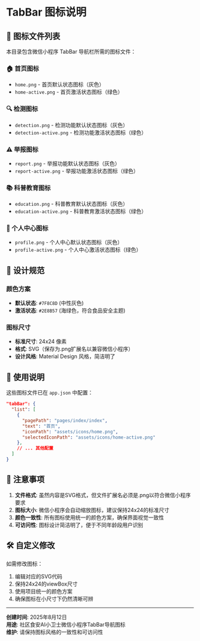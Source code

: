 # TabBar 图标说明

## 📁 图标文件列表

本目录包含微信小程序 TabBar 导航栏所需的图标文件：

### 🏠 首页图标
- `home.png` - 首页默认状态图标（灰色）
- `home-active.png` - 首页激活状态图标（绿色）

### 🔍 检测图标
- `detection.png` - 检测功能默认状态图标（灰色）
- `detection-active.png` - 检测功能激活状态图标（绿色）

### ⚠️ 举报图标
- `report.png` - 举报功能默认状态图标（灰色）
- `report-active.png` - 举报功能激活状态图标（绿色）

### 📚 科普教育图标
- `education.png` - 科普教育默认状态图标（灰色）
- `education-active.png` - 科普教育激活状态图标（绿色）

### 👤 个人中心图标
- `profile.png` - 个人中心默认状态图标（灰色）
- `profile-active.png` - 个人中心激活状态图标（绿色）

## 🎨 设计规范

### 颜色方案
- **默认状态**: `#7F8C8D` (中性灰色)
- **激活状态**: `#2E8B57` (海绿色，符合食品安全主题)

### 图标尺寸
- **标准尺寸**: 24x24 像素
- **格式**: SVG（保存为.png扩展名以兼容微信小程序）
- **设计风格**: Material Design 风格，简洁明了

## 🔧 使用说明

这些图标文件已在 `app.json` 中配置：

```json
"tabBar": {
  "list": [
    {
      "pagePath": "pages/index/index",
      "text": "首页",
      "iconPath": "assets/icons/home.png",
      "selectedIconPath": "assets/icons/home-active.png"
    },
    // ... 其他配置
  ]
}
```

## 📝 注意事项

1. **文件格式**: 虽然内容是SVG格式，但文件扩展名必须是.png以符合微信小程序要求
2. **图标大小**: 微信小程序会自动缩放图标，建议保持24x24的标准尺寸
3. **颜色一致性**: 所有图标使用统一的颜色方案，确保界面视觉一致性
4. **可访问性**: 图标设计简洁明了，便于不同年龄段用户识别

## 🛠️ 自定义修改

如需修改图标：
1. 编辑对应的SVG代码
2. 保持24x24的viewBox尺寸
3. 使用项目统一的颜色方案
4. 确保图标在小尺寸下仍然清晰可辨

---

**创建时间**: 2025年8月12日  
**用途**: 社区食安AI小卫士微信小程序TabBar导航图标  
**维护**: 请保持图标风格的一致性和可访问性
